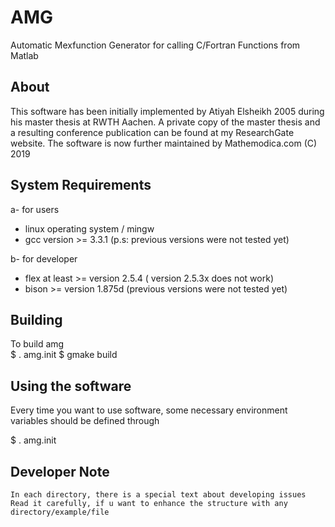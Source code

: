 # AMG

Automatic Mexfunction Generator for calling C/Fortran Functions from Matlab 

## About 

This software has been initially implemented by Atiyah Elsheikh 2005 during his master thesis at RWTH Aachen.
A private copy of the master thesis and a resulting conference publication can be found at my ResearchGate website. 
The software is now further maintained by Mathemodica.com (C) 2019 

## System Requirements

a- for users
   - linux operating system / mingw
   - gcc version >= 3.3.1 (p.s: previous versions were not tested yet)

b- for developer
   - flex at least >= version 2.5.4 ( version 2.5.3x does not work)
   - bison >= version 1.875d (previous versions were not tested yet) 

## Building

To build amg  
   $ . amg.init
   $ gmake build

## Using the software 

Every time you want to use software, some necessary environment 
variables should be defined through

$ . amg.init
 

## Developer Note

	In each directory, there is a special text about developing issues
	Read it carefully, if u want to enhance the structure with any directory/example/file
